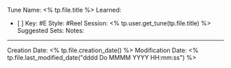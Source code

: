 Tune Name: <% tp.file.title %>
Learned: 
- [ ] 
Key: #E
Style: #Reel 
Session: <% tp.user.get_tune(tp.file.title) %>
Suggested Sets:
Notes:

---
Creation Date: <% tp.file.creation_date() %>
Modification Date: <% tp.file.last_modified_date("dddd Do MMMM YYYY HH:mm:ss") %>